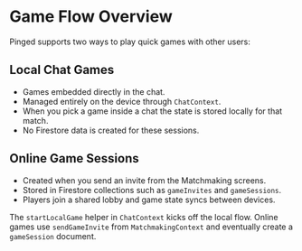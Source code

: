 # Game Flow Overview

Pinged supports two ways to play quick games with other users:

## Local Chat Games
- Games embedded directly in the chat.
- Managed entirely on the device through `ChatContext`.
- When you pick a game inside a chat the state is stored locally for that match.
- No Firestore data is created for these sessions.

## Online Game Sessions
- Created when you send an invite from the Matchmaking screens.
- Stored in Firestore collections such as `gameInvites` and `gameSessions`.
- Players join a shared lobby and game state syncs between devices.

The `startLocalGame` helper in `ChatContext` kicks off the local flow. Online games
use `sendGameInvite` from `MatchmakingContext` and eventually create a `gameSession`
document.
